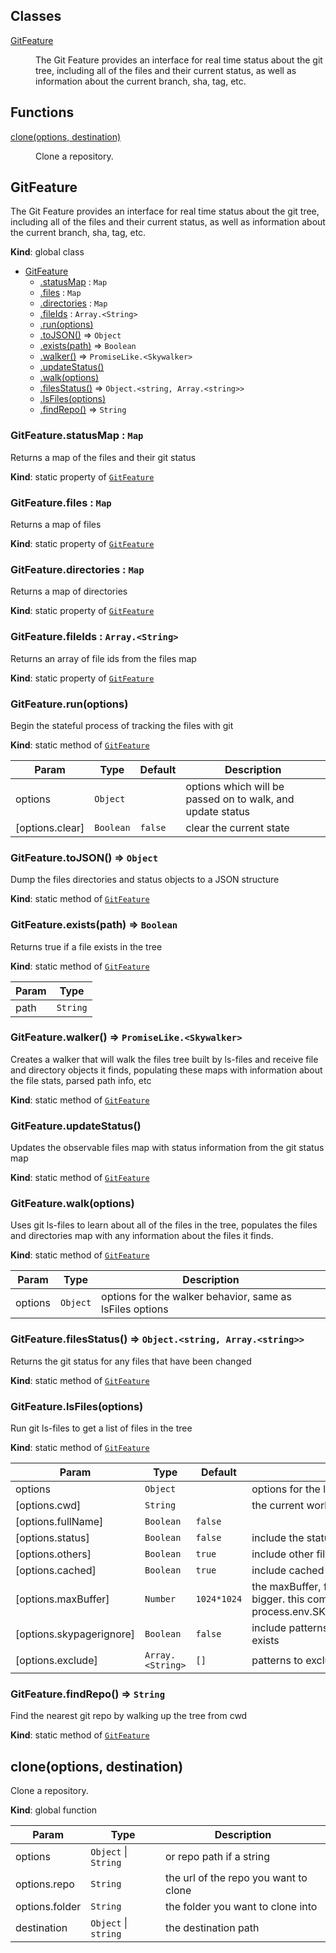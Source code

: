## Classes

<dl>
<dt><a href="#GitFeature">GitFeature</a></dt>
<dd><p>The Git Feature provides an interface for real time status about the git tree,
including all of the files and their current status, as well as information about the current branch,
sha, tag, etc.</p>
</dd>
</dl>

## Functions

<dl>
<dt><a href="#clone">clone(options, destination)</a></dt>
<dd><p>Clone a repository.</p>
</dd>
</dl>

<a name="GitFeature"></a>

## GitFeature
The Git Feature provides an interface for real time status about the git tree,
including all of the files and their current status, as well as information about the current branch,
sha, tag, etc.

**Kind**: global class  

* [GitFeature](#GitFeature)
    * [.statusMap](#GitFeature.statusMap) : <code>Map</code>
    * [.files](#GitFeature.files) : <code>Map</code>
    * [.directories](#GitFeature.directories) : <code>Map</code>
    * [.fileIds](#GitFeature.fileIds) : <code>Array.&lt;String&gt;</code>
    * [.run(options)](#GitFeature.run)
    * [.toJSON()](#GitFeature.toJSON) ⇒ <code>Object</code>
    * [.exists(path)](#GitFeature.exists) ⇒ <code>Boolean</code>
    * [.walker()](#GitFeature.walker) ⇒ <code>PromiseLike.&lt;Skywalker&gt;</code>
    * [.updateStatus()](#GitFeature.updateStatus)
    * [.walk(options)](#GitFeature.walk)
    * [.filesStatus()](#GitFeature.filesStatus) ⇒ <code>Object.&lt;string, Array.&lt;string&gt;&gt;</code>
    * [.lsFiles(options)](#GitFeature.lsFiles)
    * [.findRepo()](#GitFeature.findRepo) ⇒ <code>String</code>

<a name="GitFeature.statusMap"></a>

### GitFeature.statusMap : <code>Map</code>
Returns a map of the files and their git status

**Kind**: static property of [<code>GitFeature</code>](#GitFeature)  
<a name="GitFeature.files"></a>

### GitFeature.files : <code>Map</code>
Returns a map of files

**Kind**: static property of [<code>GitFeature</code>](#GitFeature)  
<a name="GitFeature.directories"></a>

### GitFeature.directories : <code>Map</code>
Returns a map of directories

**Kind**: static property of [<code>GitFeature</code>](#GitFeature)  
<a name="GitFeature.fileIds"></a>

### GitFeature.fileIds : <code>Array.&lt;String&gt;</code>
Returns an array of file ids from the files map

**Kind**: static property of [<code>GitFeature</code>](#GitFeature)  
<a name="GitFeature.run"></a>

### GitFeature.run(options)
Begin the stateful process of tracking the files with git

**Kind**: static method of [<code>GitFeature</code>](#GitFeature)  

| Param | Type | Default | Description |
| --- | --- | --- | --- |
| options | <code>Object</code> |  | options which will be passed on to walk, and update status |
| [options.clear] | <code>Boolean</code> | <code>false</code> | clear the current state |

<a name="GitFeature.toJSON"></a>

### GitFeature.toJSON() ⇒ <code>Object</code>
Dump the files directories and status objects to a JSON structure

**Kind**: static method of [<code>GitFeature</code>](#GitFeature)  
<a name="GitFeature.exists"></a>

### GitFeature.exists(path) ⇒ <code>Boolean</code>
Returns true if a file exists in the tree

**Kind**: static method of [<code>GitFeature</code>](#GitFeature)  

| Param | Type |
| --- | --- |
| path | <code>String</code> | 

<a name="GitFeature.walker"></a>

### GitFeature.walker() ⇒ <code>PromiseLike.&lt;Skywalker&gt;</code>
Creates a walker that will walk the files tree built by ls-files
and receive file and directory objects it finds, populating these
maps with information about the file stats, parsed path info, etc

**Kind**: static method of [<code>GitFeature</code>](#GitFeature)  
<a name="GitFeature.updateStatus"></a>

### GitFeature.updateStatus()
Updates the observable files map with status information from the git status map

**Kind**: static method of [<code>GitFeature</code>](#GitFeature)  
<a name="GitFeature.walk"></a>

### GitFeature.walk(options)
Uses git ls-files to learn about all of the files in the tree,
populates the files and directories map with any information about the files it finds.

**Kind**: static method of [<code>GitFeature</code>](#GitFeature)  

| Param | Type | Description |
| --- | --- | --- |
| options | <code>Object</code> | options for the walker behavior, same as lsFiles options |

<a name="GitFeature.filesStatus"></a>

### GitFeature.filesStatus() ⇒ <code>Object.&lt;string, Array.&lt;string&gt;&gt;</code>
Returns the git status for any files that have been changed

**Kind**: static method of [<code>GitFeature</code>](#GitFeature)  
<a name="GitFeature.lsFiles"></a>

### GitFeature.lsFiles(options)
Run git ls-files to get a list of files in the tree

**Kind**: static method of [<code>GitFeature</code>](#GitFeature)  

| Param | Type | Default | Description |
| --- | --- | --- | --- |
| options | <code>Object</code> |  | options for the ls-files command |
| [options.cwd] | <code>String</code> |  | the current working path to run the command in |
| [options.fullName] | <code>Boolean</code> | <code>false</code> |  |
| [options.status] | <code>Boolean</code> | <code>false</code> | include the status in the output |
| [options.others] | <code>Boolean</code> | <code>true</code> | include other files |
| [options.cached] | <code>Boolean</code> | <code>true</code> | include cached files |
| [options.maxBuffer] | <code>Number</code> | <code>1024*1024</code> | the maxBuffer, for large git repos this needs to be bigger.  this comes from process.env.SKYPAGER_GIT_MAX_OUTPUT_BUFFER |
| [options.skypagerignore] | <code>Boolean</code> | <code>false</code> | include patterns found in the .skypagerignore file if it exists |
| [options.exclude] | <code>Array.&lt;String&gt;</code> | <code>[]</code> | patterns to exclude |

<a name="GitFeature.findRepo"></a>

### GitFeature.findRepo() ⇒ <code>String</code>
Find the nearest git repo by walking up the tree from cwd

**Kind**: static method of [<code>GitFeature</code>](#GitFeature)  
<a name="clone"></a>

## clone(options, destination)
Clone a repository.

**Kind**: global function  

| Param | Type | Description |
| --- | --- | --- |
| options | <code>Object</code> \| <code>String</code> | or repo path if a string |
| options.repo | <code>String</code> | the url of the repo you want to clone |
| options.folder | <code>String</code> | the folder you want to clone into |
| destination | <code>Object</code> \| <code>string</code> | the destination path |